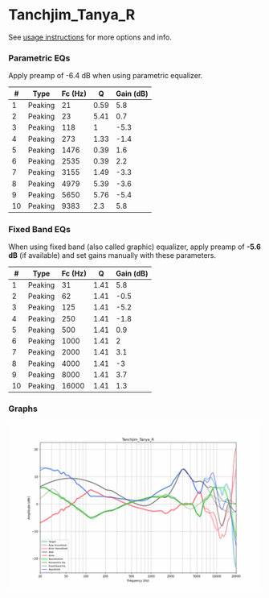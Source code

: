 # Tanchjim_Tanya_R
See [usage instructions](https://github.com/jaakkopasanen/AutoEq#usage) for more options and info.

### Parametric EQs
Apply preamp of -6.4 dB when using parametric equalizer.

|   # | Type    |   Fc (Hz) |    Q |   Gain (dB) |
|-----|---------|-----------|------|-------------|
|   1 | Peaking |        21 | 0.59 |         5.8 |
|   2 | Peaking |        23 | 5.41 |         0.7 |
|   3 | Peaking |       118 | 1    |        -5.3 |
|   4 | Peaking |       273 | 1.33 |        -1.4 |
|   5 | Peaking |      1476 | 0.39 |         1.6 |
|   6 | Peaking |      2535 | 0.39 |         2.2 |
|   7 | Peaking |      3155 | 1.49 |        -3.3 |
|   8 | Peaking |      4979 | 5.39 |        -3.6 |
|   9 | Peaking |      5650 | 5.76 |        -5.4 |
|  10 | Peaking |      9383 | 2.3  |         5.8 |

### Fixed Band EQs
When using fixed band (also called graphic) equalizer, apply preamp of **-5.6 dB** (if available) and set gains manually with these parameters.

|   # | Type    |   Fc (Hz) |    Q |   Gain (dB) |
|-----|---------|-----------|------|-------------|
|   1 | Peaking |        31 | 1.41 |         5.8 |
|   2 | Peaking |        62 | 1.41 |        -0.5 |
|   3 | Peaking |       125 | 1.41 |        -5.2 |
|   4 | Peaking |       250 | 1.41 |        -1.8 |
|   5 | Peaking |       500 | 1.41 |         0.9 |
|   6 | Peaking |      1000 | 1.41 |         2   |
|   7 | Peaking |      2000 | 1.41 |         3.1 |
|   8 | Peaking |      4000 | 1.41 |        -3   |
|   9 | Peaking |      8000 | 1.41 |         3.7 |
|  10 | Peaking |     16000 | 1.41 |         1.3 |

### Graphs
![](./Tanchjim_Tanya_R.png)

